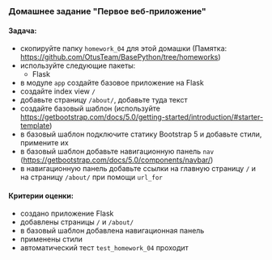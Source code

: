 ### Домашнее задание "Первое веб-приложение"

#### Задача:

- скопируйте папку `homework_04` для этой домашки (Памятка: https://github.com/OtusTeam/BasePython/tree/homeworks)
- используйте следующие пакеты:
    - Flask
- в модуле `app` создайте базовое приложение на Flask
- создайте index view `/`
- добавьте страницу `/about/`, добавьте туда текст
- создайте базовый шаблон (используйте https://getbootstrap.com/docs/5.0/getting-started/introduction/#starter-template)
- в базовый шаблон подключите статику Bootstrap 5 и добавьте стили, примените их
- в базовый шаблон добавьте навигационную панель `nav` (https://getbootstrap.com/docs/5.0/components/navbar/)
- в навигационную панель добавьте ссылки на главную страницу `/` и на страницу `/about/` при помощи `url_for`

#### Критерии оценки:

- создано приложение Flask
- добавлены страницы `/` и `/about/`
- в базовый шаблон добавлена навигационная панель
- применены стили
- автоматический тест `test_homework_04` проходит
